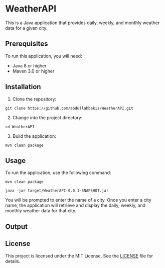 # WeatherAPI
This is a Java application that provides daily, weekly, and monthly weather data for a given city.

## Prerequisites
To run this application, you will need:

* Java 8 or higher
* Maven 3.0 or higher
## Installation
1. Clone the repository:
```
git clone https://github.com/abdullahbakis/WeatherAPI.git
```

2. Change into the project directory:
```
cd WeatherAPI
```

3. Build the application:
```
mvn clean package
```

## Usage
To run the application, use the following command:
```
mvn clean package
```

```
java -jar target/WeatherAPI-0.0.1-SNAPSHOT.jar
```

You will be prompted to enter the name of a city. Once you enter a city name, the application will retrieve and display the daily, weekly, and monthly weather data for that city.

## Output

## License
This project is licensed under the MIT License. See the [LICENSE]() file for details.
